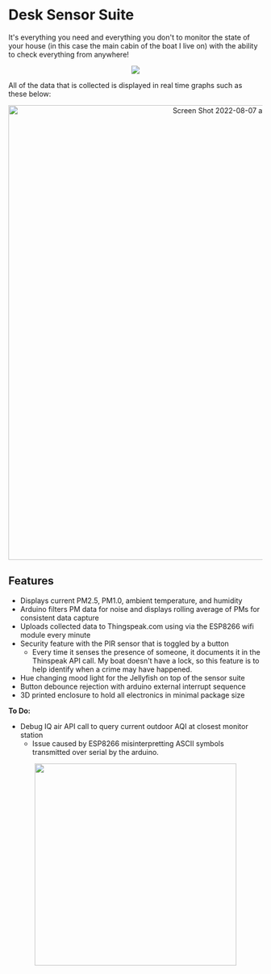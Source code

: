 # Desk Sensor Suite
It's everything you need and everything you don't to monitor the state of your house (in this case the main cabin of the boat I live on) with the ability to check everything from anywhere!
<p align="center">
<img src="https://media.giphy.com/media/WLyFLFnENAt1ckAOiM/giphy-downsized-large.gif">
</p>

All of the data that is collected is displayed in real time graphs such as these below:
<p align="center">
<img width="900" alt="Screen Shot 2022-08-07 at 9 02 43 AM" src="https://user-images.githubusercontent.com/81666253/188034548-7ffb7218-52f5-4cdf-87f2-beedc9f959ba.png">
</p>

## Features

- Displays current PM2.5, PM1.0, ambient temperature, and humidity
- Arduino filters PM data for noise and displays rolling average of PMs for consistent data capture
- Uploads collected data to Thingspeak.com using via the ESP8266 wifi module every minute
- Security feature with the PIR sensor that is toggled by a button
  - Every time it senses the presence of someone, it documents it in the Thinspeak API call. My boat doesn't have a lock, so this feature is to help identify when a crime may have happened. 
- Hue changing mood light for the Jellyfish on top of the sensor suite
- Button debounce rejection with arduino external interrupt sequence
- 3D printed enclosure to hold all electronics in minimal package size


**To Do:**
- Debug IQ air API call to query current outdoor AQI at closest monitor station
  - Issue caused by ESP8266 misinterpretting ASCII symbols transmitted over serial by the arduino.

<p align="center">
<img src="https://user-images.githubusercontent.com/81666253/188033265-c2f5e337-6cc7-4013-a468-3004ea761d7d.jpg" width="400" align="center">
</p>

